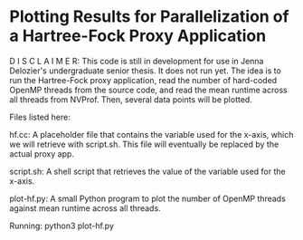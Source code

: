 # Plotting Results for Parallelization of a Hartree-Fock Proxy Application

D I S C L A I M E R: This code is still in development for use in Jenna Delozier's undergraduate senior thesis. It does not run yet. The idea is to run the Hartree-Fock proxy application, read the number of hard-coded OpenMP threads from the source code, and read the mean runtime across all threads from NVProf. Then, several data points will be plotted.

Files listed here:

  hf.cc: A placeholder file that contains the variable used for the x-axis, which we will retrieve with script.sh. This file will eventually be replaced by the actual proxy app.

  script.sh: A shell script that retrieves the value of the variable used for the x-axis.

  plot-hf.py: A small Python program to plot the number of OpenMP threads against mean runtime across all threads.


Running: python3 plot-hf.py
